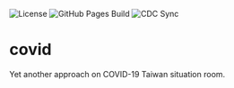 ![License](https://img.shields.io/github/license/littlebtc/covid)
![GitHub Pages Build](https://github.com/littlebtc/covid/actions/workflows/gh-pages.yml/badge.svg)
![CDC Sync](https://github.com/littlebtc/covid/actions/workflows/cdc-sync.yml/badge.svg)

# covid
Yet another approach on COVID-19 Taiwan situation room.

